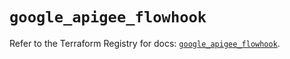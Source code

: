 # `google_apigee_flowhook`

Refer to the Terraform Registry for docs: [`google_apigee_flowhook`](https://registry.terraform.io/providers/hashicorp/google/5.28.0/docs/resources/apigee_flowhook).
